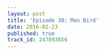 ```yaml
---
layout: post
title: 'Episode 30: Man Bird'
date: 2016-02-23
published: true
track_id: 247893856
---
```

<div class='list post-player' track='{{page.track_id}}'></div>